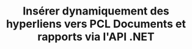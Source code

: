 ---
############################# Static ############################
layout: "auto-gen-gist"
draft: false
path: "fr/assembly/net/text/pcl/"
otherformats: PDF HTML XPS TIFF MHTML TXT XAML EPUB SVG PS XML OTT OXPS MD POT OTP DOC DOCX DOCM DOT DOTX DOTM RTF ODT OTT XLS XLT XLSX XLSM XLTX XLTM XLSB ODS PPT PPTX PPTM PPS PPSX PPSM  POTX POTM ODP EML EMLX MSG 

############################# Head ############################
head_title: "API .NET pour insérer dynamiquement des hyperliens dans PCL Documents"
head_description: "L'API GroupDocs.Assembly .NET permet aux développeurs d'insérer dynamiquement des hyperliens vers des e-mails, des rapports ou des documents tels que PDF DOC, DOCX, RTF, XLSX, CSV, PPTX, EML, MSG, etc."

############################# Header ############################
title: "Insérer dynamiquement des hyperliens vers PCL Documents et rapports via l'API .NET"
description: "L'API GroupDocs.Assembly .NET permet aux programmeurs d'insérer dynamiquement des hyperliens vers des rapports, des e-mails et des documents Office tels que PDF DOC, DOCX, RTF, XLSX, CSV, PPT, PPTX, EML, HTML, MSG, etc."

######################### Download Button #######################
button:
    enable: true

############################# About ############################
about:
    enable: true
    title: "Comment insérer dynamiquement des hyperliens dans des rapports, des e-mails et divers documents ?"
    content: |
       Cette page Web explique comment les utilisateurs peuvent insérer dynamiquement des hyperliens vers leur rapport, leur message électronique et divers types de documents dans leurs propres applications .NET. Les hyperliens sont l'épine dorsale du World Wide Web et peuvent être utilisés pour lier différentes pages, documents ou cliquer sur pour accéder à une nouvelle section dans le document actuel. GroupDocs.Assembly .NET est une API très puissante qui aide les développeurs de logiciels à ajouter dynamiquement des hyperliens dans leurs documents ou rapports avec seulement quelques lignes de code. Il a inclus la prise en charge de certains types de documents très populaires tels que PDF, HTML, e-mail Outlook, Microsoft Office Word, feuilles de calcul Excel, présentations PowerPoint et bien d'autres. Il a pris en charge plusieurs fonctionnalités avancées telles que l'insertion de liens vers la page du document, l'insertion de liens vers des cellules, la modification d'hyperliens, l'affichage de texte à la place de l'hyperlien, l'insertion dynamique de liens à partir de signets, l'insertion d'un hyperlien vers une diapositive de présentation et bien d'autres.

############################# content ############################
steps:
    enable: true
    block:
    - title_left: "Insertion d'hyperliens dans des documents de traitement de texte via .NET"
      content_left: |
       L'API GroupDocs.Assembly .NET fournit une prise en charge complète pour l'insertion et la modification d'hyperliens dans divers types de documents. L'exemple de code C# .NET suivant montre comment ajouter facilement des liens hypertexte dans un document Word.

      title_right: "Comment ajouter des hyperliens dans un fichier Word"
      content_right: |
        * Paramétrage des documents source et destination
        * Définir l'expression Uri ainsi que l'expression de texte d'affichage
        * Créer une instance de la classe [DocumentAssembler](https://apireference.groupdocs.com/assembly/net/groupdocs.assembly/documentassembler)
        * Appelez la méthode [AssembleDocument](https://apireference.groupdocs.com/assembly/net/groupdocs.assembly.documentassembler/assembledocument/methods/1) pour assembler le document. Elle supporte
          * Stream pour lire un modèle de document.
          * Stream pour écrire le document résultant.
          * Options supplémentaires pour le chargement et l'enregistrement de documents.
          * Informations sur les objets de source de données.

      gisthash: "f4a8031406d44941d400088b718f7730"
      gistfile: "insert_hyperlinks_to_word_document.cs"

    - title_left: "Insérer dynamiquement des hyperliens dans des feuilles de calcul via .NET"
      content_left: |
       L'API GroupDocs.Assembly .NET prend entièrement en charge l'ajout et le traitement des hyperliens dans les fichiers de feuille de calcul. Vous pouvez facilement modifier son emplacement ou le remplacer par un nouveau. Le code C# suivant montre avec quelle facilité les utilisateurs peuvent insérer des liens hypertexte dans leurs fichiers de feuille de calcul dans leurs propres applications .NET. 

      title_right: "Ajouter des hyperliens aux documents de feuille de calcul"
      content_right: |
        * Configuration des fichiers de feuille de calcul source et cible
        * Définir l'expression Uri ainsi que l'expression de texte d'affichage
        * Créer une instance de la classe [DocumentAssembler](https://apireference.groupdocs.com/assembly/net/groupdocs.assembly/documentassembler)
        * Appelez la méthode [AssembleDocument](https://apireference.groupdocs.com/assembly/net/groupdocs.assembly.documentassembler/assembledocument/methods/1) pour assembler le document. Elle supporte
          * Stream pour lire un modèle de document.
          * Stream pour écrire le document résultant.
          * Options supplémentaires pour le chargement et l'enregistrement de documents.
          * Informations sur les objets de source de données.

      gisthash: "c2f9cd8bb06f9a7a2c444621ebf82696"
      gistfile: "insert_hyperlinks_in_spreadsheet_documents.cs"

    - title_left: "Ajouter des hyperliens à la présentation PowerPoint via l'API .NET"
      content_left: |
       GroupDocs.Assembly pour .NET aide les professionnels du logiciel à créer des applications pour gérer divers types de documents. L'exemple de code suivant montre comment les développeurs de logiciels peuvent ajouter des liens hypertexte dans leurs documents de présentation PowerPoint.

      title_right: "Comment ajouter des hyperliens dans les présentations"
      content_right: |
        * Configuration des fichiers de présentation source et destination
        * Définir Uri et afficher les expressions textuelles
        * Créer une instance de la classe [DocumentAssembler](https://apireference.groupdocs.com/assembly/net/groupdocs.assembly/documentassembler)
        * Appelez la méthode [AssembleDocument](https://apireference.groupdocs.com/assembly/net/groupdocs.assembly.documentassembler/assembledocument/methods/1) pour assembler le document. Elle supporte
          * Stream pour lire un modèle de document.
          * Stream pour écrire le document résultant.
          * Options supplémentaires pour le chargement et l'enregistrement de documents.
          * Informations sur les objets de source de données.

      gisthash: "49e1ca9eccc41942372c23c14f98ecef"
      gistfile: "insert_hyperlinks_in_presentation_documents.cs"

    - title_left: "API .NET pour insérer des hyperliens dans les e-mails"
      content_left: |
       L'API GroupDocs.Assembly .NET permet aux professionnels du logiciel d'insérer des hyperliens dans leurs documents de courrier électronique. Le code .NET suivant montre avec quelle facilité les programmeurs peuvent ajouter des liens hypertexte à leurs messages électroniques et les envoyer à d'autres utilisateurs à partir de leurs propres applications .NET.

      title_right: "Ajouter des hyperliens aux documents par courrier électronique"
      content_right: |
        * Configuration des fichiers de feuille de calcul source et cible
        * Définir Uri et afficher les expressions textuelles
        * Créer une instance de la classe [DocumentAssembler](https://apireference.groupdocs.com/assembly/net/groupdocs.assembly/documentassembler)
        * Appelez la méthode [AssembleDocument](https://apireference.groupdocs.com/assembly/net/groupdocs.assembly.documentassembler/assembledocument/methods/1) pour assembler le document. Elle supporte
          * Stream pour lire un modèle de document.
          * Stream pour écrire le document résultant.
          * Options supplémentaires pour le chargement et l'enregistrement de documents.
          * Informations sur les objets de source de données.

      gisthash: "8c119b4faa0334179854e164d87d3e7b"
      gistfile: "insert_hyperlinks_in_email_documents.cs"  

    - title_left: "Configuration requise"
      content_left: |
       Les API GroupDocs.Assembly .NET sont prises en charge sur toutes les principales plateformes et systèmes d'exploitation. Pour un guide complet de la configuration système requise, veuillez visiter [configuration système](https://docs.groupdocs.com/assembly/net/system-requirements/) Avant d'exécuter le code ci-dessous, assurez-vous que les conditions préalables suivantes sont installées sur votre système:
        * Systèmes d'exploitation : Microsoft Windows, Linux, MacOS
        * Environnement de développement : Visual Studio, Xamarin, MonoDevelop etc.
        * Frameworks : .NET Framework, .NET Standard, .NET Core, Mono
        * Obtenez la dernière version des API GroupDocs.Assembly .NET à partir de [NuGet](https://www.nuget.org/packages/GroupDocs.Assembly/)
        
      title_right: "Pourquoi utiliser GroupDocs.Assembly"
      content_right: |
        * Autoriser les utilisateurs à créer des documents personnalisés à partir de modèles.
        * Aucun logiciel supplémentaire n'est requis pour créer et automatiser des documents
        * Possibilité de générer un document de sortie basé sur la source de données
        * Insérer dynamiquement le contenu du document dans le rapport
        * Joindre dynamiquement des pièces jointes aux e-mails et insérer des hyperliens dans les rapports
        * Suppression automatique des paragraphes vides
        * Prise en charge complète de plusieurs formats de données
        * Prise en charge des pièces jointes dynamiques

demos:
    enable: true


more_formats:
    enable: true


back_to_top:
    enable: true
---